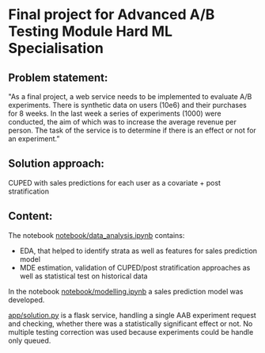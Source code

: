 # Final project for Advanced A/B Testing Module Hard ML Specialisation

## Problem statement:

"As a final project, a web service needs to be implemented to evaluate A/B experiments. There is synthetic data on users (10e6) and their purchases for 8 weeks. In the last week a series of experiments (1000) were conducted, the aim of which was to increase the average revenue per person. The task of the service is to determine if there is an effect or not for an experiment.”

## Solution approach:

CUPED with sales predictions for each user as a covariate + post stratification


## Content:

The notebook [notebook/data_analysis.ipynb](./notebooks/data_analysis.ipynb) contains: 
- EDA, that helped to identify strata as well as features for sales prediction model 
- MDE estimation, validation of CUPED/post stratification approaches as well as statistical test on historical data

In the notebook [notebook/modelling.ipynb](./notebooks/modelling.ipynb) a sales prediction model was developed.

[app/solution.py](./app/solution.py) is a flask service, handling a single AAB experiment request and checking, whether there was a statistically significant effect or not. No multiple testing correction was used because experiments could be handle only queued.